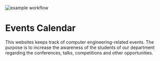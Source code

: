 ![example workflow](https://github.com/RashmikaDeSilva/events/actions/workflows/genarate_data.csv.yml/badge.svg)

# Events Calendar
This websites keeps track of computer engineering-related events. The purpose is to increase the awareness of the students of our department regarding the conferences, talks, competitions and other opportunities. 

